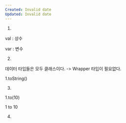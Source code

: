 ```yaml
---
Created: Invalid date
Updated: Invalid date
---
```

1.

val : 상수

var : 변수

2.

데이터 타입들은 모두 클래스이다. -> Wrapper 타입이 필요없다.

1.toString()

3.

1.to(10)

1 to 10

4.